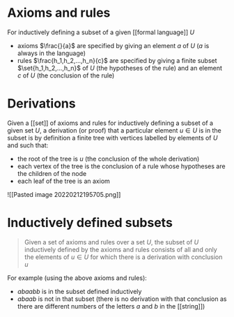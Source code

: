 # Axioms and rules
For inductively defining a subset of a given [[formal language]] $U$
- axioms $\frac{}{a}$ are specified by giving an element $a$ of $U$ ($a$ is always in the language)
- rules $\frac{h_1,h_2,...,h_n}{c}$ are specified by giving a finite subset $\set{h_1,h_2,...,h_n}$ of $U$ (the hypotheses of the rule) and an element $c$ of $U$ (the conclusion of the rule)

# Derivations
Given a [[set]] of axioms and rules for inductively defining a subset of a given set $U$, a derivation (or proof) that a particular element $u \in U$ is in the subset is by definition a finite tree with vertices labelled by elements of $U$ and such that:
- the root of the tree is $u$ (the conclusion of the whole derivation)
- each vertex of the tree is the conclusion of a rule whose hypotheses are the children of the node
- each leaf of the tree is an axiom

![[Pasted image 20220212195705.png]]

# Inductively defined subsets
> Given a set of axioms and rules over a set $U$, the subset of $U$ inductively defined by the axioms and rules consists of all and only the elements of $u \in U$ for which there is a derivation with conclusion $u$

For example (using the above axioms and rules):
- $abaabb$ is in the subset defined inductively
- $abaab$ is not in that subset (there is no derivation with that conclusion as there are different numbers of the letters $a$ and $b$ in the [[string]])